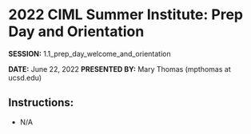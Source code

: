 # 2022 CIML Summer Institute:   Prep Day and Orientation

**SESSION:**  1.1_prep_day_welcome_and_orientation

**DATE:** June 22, 2022
**PRESENTED BY:** Mary Thomas (mpthomas at ucsd.edu)

## Instructions:
* N/A
